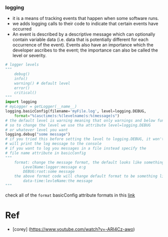 ### logging
- it is a means of tracking events that happen when some software runs.
- we adds logging calls to their code to indicate that certain events have occurred
- An event is described by a descriptive message which can optionally contain variable data (i.e. data that is potentially different for each occurrence of the event). Events also have an importance which the developer ascribes to the event; the importance can also be called the level or severity.

```py
# logger levels
"""
    debug()
    info()
    warning() # default level
    error()
    critical()
"""
import logging
# myLogger = getLogger(__name__)
logging.basicConfig(filename='myFile.log', level=logging.DEBUG,
    format="%(asctime)s:%(levelname)s:%(message)s")
# the default level is warning meaning that only warnings and below function e:i error() and critical() will be logged
# so to change the level we use tha attribute level=logging.DEBUG
# or whatever level you want
logging.debug("some message")
# if you tried this before setting the level to logging.DEBUG, it won't work
# will print the log message to the console
# if you want to log you messages in a file instead specify the 
# file name attribute in basicConfig
"""
    format: change the message format, the default looks like something like this:
        LevelName:logger:message e:g
        DEBUG:root:some message
    the above format code will change default format to be something like this:
        data-time:levleName:the message
"""
```

check all of the `format` basicConfig attribute formats in this [link](https://docs.python.org/3/library/logging.html#logrecord-attributes)



# Ref
- [corey] (https://www.youtube.com/watch?v=-ARI4Cz-awo)
